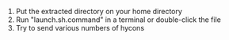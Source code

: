 1. Put the extracted directory on your home directory
2. Run "launch.sh.command" in a terminal or double-click the file
3. Try to send various numbers of hycons
